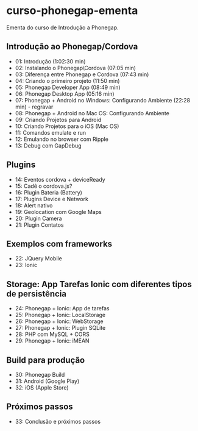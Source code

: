 # curso-phonegap-ementa

Ementa do curso de Introdução a Phonegap.

## Introdução ao Phonegap/Cordova
* 01: Introdução (1:02:30 min)
* 02: Instalando o Phonegap\Cordova (07:05 min)
* 03: Diferença entre Phonegap e Cordova (07:43 min)
* 04: Criando o primeiro projeto (11:50 min)
* 05: Phonegap Developer App (08:49 min)
* 06: Phonegap Desktop App (05:16 min)
* 07: Phonegap + Android no Windows: Configurando Ambiente (22:28 min) - regravar
* 08: Phonegap + Android no Mac OS: Configurando Ambiente
* 09: Criando Projetos para Android
* 10: Criando Projetos para o iOS (Mac OS)
* 11: Comandos emulate e run
* 12: Emulando no browser com Ripple
* 13: Debug com GapDebug

## Plugins
* 14: Eventos cordova + deviceReady
* 15: Cadê o cordova.js?
* 16: Plugin Bateria (Battery)
* 17: Plugins Device e Network
* 18: Alert nativo
* 19: Geolocation com Google Maps
* 20: Plugin Camera
* 21: Plugin Contatos

## Exemplos com frameworks
* 22: JQuery Mobile
* 23: Ionic

## Storage: App Tarefas Ionic com diferentes tipos de persistência
* 24: Phonegap + Ionic: App de tarefas
* 25: Phonegap + Ionic: LocalStorage
* 26: Phonegap + Ionic: WebStorage
* 27: Phonegap + Ionic: Plugin SQLite
* 28: PHP com MySQL + CORS
* 29: Phonegap + Ionic: iMEAN

## Build para produção
* 30: Phonegap Build
* 31: Android (Google Play)
* 32: iOS (Apple Store)

## Próximos passos
* 33: Conclusão e próximos passos
